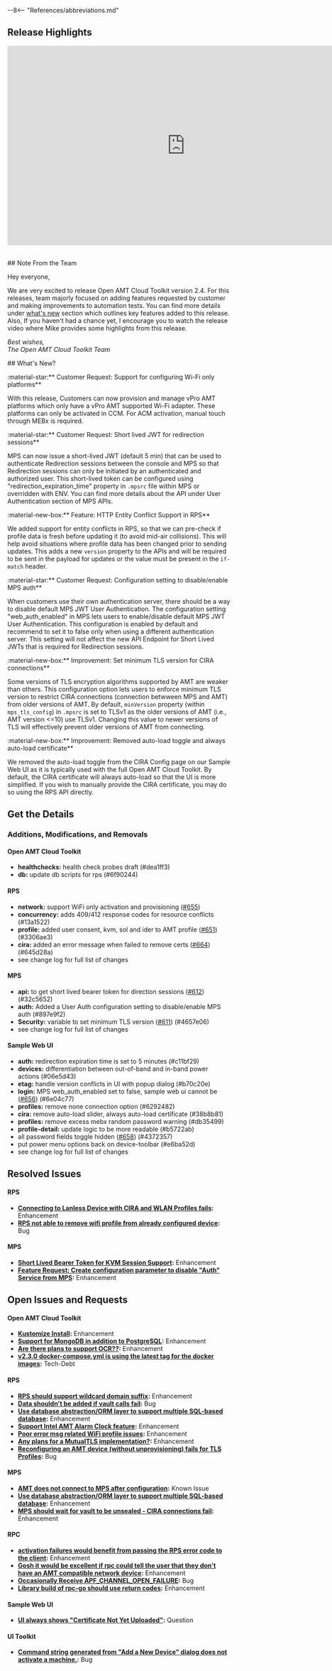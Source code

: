 --8<-- "References/abbreviations.md"
## Release Highlights

<div style="text-align:center;">
  <iframe width="800" height="450" src="https://www.youtube.com/embed/AQvaB-5BfFs" title="YouTube video player" frameborder="0" allow="accelerometer; autoplay; clipboard-write; encrypted-media; gyroscope; picture-in-picture" allowfullscreen></iframe>
</div>
<br>

<p class="divider"></p>
## Note From the Team

Hey everyone,

We are very excited to release Open AMT Cloud Toolkit version 2.4.  For this releases, team majorly focused on adding features requested by customer and making improvements to automation tests. You can find more details under [what's new](#whats-new) section which outlines key features added to this release. Also, If you haven't had a chance yet, I encourage you to watch the release video where Mike provides some highlights from this release.

*Best wishes,*<br>
*The Open AMT Cloud Toolkit Team*
<br>
<p class="divider"></p>
## What's New?

:material-star:** Customer Request: Support for configuring Wi-Fi only platforms**

With this release, Customers can now provision and manage vPro AMT platforms which only have a vPro AMT supported Wi-Fi adapter. These platforms can only be activated in CCM. For ACM activation, manual touch through MEBx is required.

:material-star:** Customer Request: Short lived JWT for redirection sessions**

MPS can now issue a short-lived JWT (default 5 min) that can be used to authenticate Redirection sessions between the console and MPS so that Redirection sessions can only be initiated by an authenticated and authorized user. This short-lived token can be configured using "redirection_expiration_time" property in `.mpsrc` file within MPS or overridden with ENV. You can find more details about the API under User Authentication section of MPS APIs.

:material-new-box:** Feature: HTTP Entity Conflict Support in RPS**

We added support for entity conflicts in RPS, so that we can pre-check if profile data is fresh before updating it (to avoid mid-air collisions). This will help avoid situations where profile data has been changed prior to sending updates. This adds a new `version` property to the APIs and will be required to be sent in the payload for updates or the value must be present in the `if-match` header.

:material-star:** Customer Request: Configuration setting to disable/enable MPS auth**

When customers use their own authentication server, there should be a way to disable default MPS JWT User Authentication. The configuration setting "web_auth_enabled" in MPS lets users to enable/disable default MPS JWT User Authentication. This configuration is enabled by default and recommend to set it to false only when using a different authentication server. This setting will not affect the new API Endpoint for Short Lived JWTs that is required for Redirection sessions.

:material-new-box:** Improvement: Set minimum TLS version for CIRA connections**

Some versions of TLS encryption algorithms supported by AMT are weaker than others. This configuration option lets users to enforce minimum TLS version to restrict CIRA connections (connection betwween MPS and AMT) from older versions of AMT. By default, `minVersion` property (within `mps_tls_config`) in `.mpsrc` is set to TLSv1 as the older versions of AMT (i.e., AMT version <=10) use TLSv1. Changing this value to newer versions of TLS will effectively prevent older versions of AMT from connecting.

:material-new-box:** Improvement: Removed auto-load toggle and always auto-load certificate**

We removed the auto-load toggle from the CIRA Config page on our Sample Web UI as it is typically used with the full Open AMT Cloud Toolkit. By default, the CIRA certificate will always auto-load so that the UI is more simplified. If you wish to manually provide the CIRA certificate, you may do so using the RPS API directly.


## Get the Details

### Additions, Modifications, and Removals
#### Open AMT Cloud Toolkit
- **healthchecks:** health check probes draft (#dea1ff3)
- **db:** update db scripts for rps (#6f90244)

#### RPS
- **network:** support WiFi only activation and provisioning ([#655](https://github.com/open-amt-cloud-toolkit/rps/issues/655)) 
- **concurrency:** adds 409/412 response codes for resource conflicts (#13a1522) 
- **profile:** added user consent, kvm, sol and ider to AMT profile ([#651](https://github.com/open-amt-cloud-toolkit/rps/issues/651)) (#3306ae3) 
- **cira:** added an error message when failed to remove certs ([#664](https://github.com/open-amt-cloud-toolkit/rps/issues/664)) (#645d28a)  
- see change log for full list of changes

#### MPS
- **api:** to get short lived bearer token for direction sessions ([#612](https://github.com/open-amt-cloud-toolkit/mps/issues/612)) (#32c5652)
- **auth:** Added a User Auth configuration setting to disable/enable MPS auth (#897e9f2)
- **Security:** variable to set minimum TLS version ([#611](https://github.com/open-amt-cloud-toolkit/mps/issues/611)) (#4657e06)
- see change log for full list of changes

#### Sample Web UI
- **auth:** redirection expiration time is set to 5 minutes (#c11bf29) 
- **devices:** differentiation between out-of-band and in-band power actions (#06e5d43) 
- **etag:** handle version conflicts in UI with popup dialog (#b70c20e) 
- **login:** MPS web_auth_enabled set to false, sample web ui cannot be ([#656](https://github.com/open-amt-cloud-toolkit/rps/issues/656)) (#6e04c77) 
- **profiles:** remove none connection option (#6292482)
- **cira:** remove auto-load slider, always auto-load certificate (#38b8b81) 
- **profiles:** remove excess mebx random password warning (#db35499) 
- **profile-detail:** update logic to be more readable (#b5722ab) 
- all password fields toggle hidden ([#658](https://github.com/open-amt-cloud-toolkit/rps/issues/658)) (#4372357) 
- put power menu options back on device-toolbar (#e6ba52d) 
- see change log for full list of changes

## Resolved Issues
#### RPS
- **[Connecting to Lanless Device with CIRA and WLAN Profiles fails](https://github.com/open-amt-cloud-toolkit/rps/issues/645):** Enhancement
- **[RPS not able to remove wifi profile from already configured device](https://github.com/open-amt-cloud-toolkit/rps/issues/597):** Bug
#### MPS
- **[Short Lived Bearer Token for KVM Session Support](https://github.com/open-amt-cloud-toolkit/mps/issues/527):** Enhancement
- **[Feature Request: Create configuration parameter to disable "Auth" Service from MPS](https://github.com/open-amt-cloud-toolkit/mps/issues/439):** Enhancement

## Open Issues and Requests
#### Open AMT Cloud Toolkit
- **[Kustomize Install](https://github.com/open-amt-cloud-toolkit/open-amt-cloud-toolkit/issues/103):** Enhancement
- **[Support for MongoDB in addition to PostgreSQL](https://github.com/open-amt-cloud-toolkit/open-amt-cloud-toolkit/issues/117):** Enhancement
- **[Are there plans to support OCR??](https://github.com/open-amt-cloud-toolkit/open-amt-cloud-toolkit/issues/133):** Enhancement
- **[v2.3.0 docker-compose.yml is using the latest tag for the docker images](https://github.com/open-amt-cloud-toolkit/open-amt-cloud-toolkit/issues/129):** Tech-Debt
#### RPS
- **[RPS should support wildcard domain suffix](https://github.com/open-amt-cloud-toolkit/rps/issues/97):** Enhancement
- **[Data shouldn't be added if vault calls fail](https://github.com/open-amt-cloud-toolkit/rps/issues/254):** Bug
- **[Use database abstraction/ORM layer to support multiple SQL-based database](https://github.com/open-amt-cloud-toolkit/rps/issues/414):** Enhancement
- **[Support Intel AMT Alarm Clock feature](https://github.com/open-amt-cloud-toolkit/rps/issues/524):** Enhancement
- **[Poor error msg related WiFi profile issues](https://github.com/open-amt-cloud-toolkit/rps/issues/594):** Enhancement
- **[Any plans for a MutualTLS implementation?](https://github.com/open-amt-cloud-toolkit/rps/issues/656):** Enhancement
- **[Reconfiguring an AMT device (without unprovisioning) fails for TLS Profiles](https://github.com/open-amt-cloud-toolkit/rps/issues/663):** Bug
#### MPS
- **[AMT does not connect to MPS after configuration](https://github.com/open-amt-cloud-toolkit/mps/issues/300):** Known Issue
- **[Use database abstraction/ORM layer to support multiple SQL-based database](https://github.com/open-amt-cloud-toolkit/mps/issues/360):** Enhancement
- **[MPS should wait for vault to be unsealed - CIRA connections fail](https://github.com/open-amt-cloud-toolkit/mps/issues/614):** Enhancement
#### RPC
- **[activation failures would benefit from passing the RPS error code to the client](https://github.com/open-amt-cloud-toolkit/rpc-go/issues/27):** Enhancement
- **[Gosh it would be excellent if rpc could tell the user that they don't have an AMT compatible network device](https://github.com/open-amt-cloud-toolkit/rpc-go/issues/28):** Enhancement
- **[Occasionally Receive APF_CHANNEL_OPEN_FAILURE](https://github.com/open-amt-cloud-toolkit/rpc-go/issues/55):** Bug
- **[Library build of rpc-go should use return codes](https://github.com/open-amt-cloud-toolkit/rpc-go/issues/57):** Enhancement
#### Sample Web UI
- **[UI always shows "Certificate Not Yet Uploaded"](https://github.com/open-amt-cloud-toolkit/sample-web-ui/issues/483):** Question
#### UI Toolkit
- **[Command string generated from "Add a New Device" dialog does not activate a machine.](https://github.com/open-amt-cloud-toolkit/ui-toolkit/issues/451):** Bug